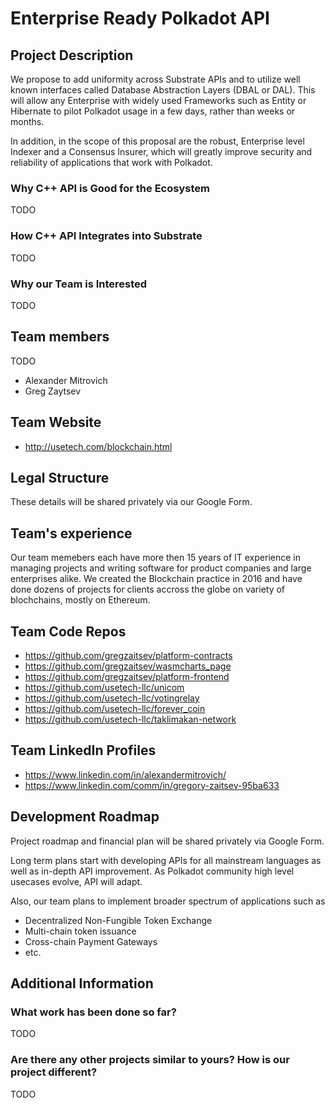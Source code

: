 # Enterprise Ready Polkadot API

## Project Description
We propose to add uniformity across Substrate APIs and to utilize well known interfaces called Database Abstraction Layers (DBAL or DAL). This will allow any Enterprise with widely used Frameworks such as Entity or Hibernate to pilot Polkadot usage in a few days, rather than weeks or months.

In addition, in the scope of this proposal are the robust, Enterprise level Indexer and a Consensus Insurer, which will greatly improve security and reliability of applications that work with Polkadot.

### Why C++ API is Good for the Ecosystem
TODO

### How C++ API Integrates into Substrate
TODO

### Why our Team is Interested
TODO

## Team members
TODO
* Alexander Mitrovich
* Greg Zaytsev

## Team Website
* http://usetech.com/blockchain.html

## Legal Structure
These details will be shared privately via our Google Form.

## Team's experience
Our team memebers each have more then 15 years of IT experience in managing projects and writing software for product companies and large enterprises alike. We created the Blockchain practice in 2016 and have done dozens of projects for clients accross the globe on variety of blochchains, mostly on Ethereum.

## Team Code Repos
* https://github.com/gregzaitsev/platform-contracts
* https://github.com/gregzaitsev/wasmcharts_page
* https://github.com/gregzaitsev/platform-frontend
* https://github.com/usetech-llc/unicom
* https://github.com/usetech-llc/votingrelay
* https://github.com/usetech-llc/forever_coin
* https://github.com/usetech-llc/taklimakan-network

## Team LinkedIn Profiles
* https://www.linkedin.com/in/alexandermitrovich/
* https://www.linkedin.com/comm/in/gregory-zaitsev-95ba633

## Development Roadmap
Project roadmap and financial plan will be shared privately via Google Form.

Long term plans start with developing APIs for all mainstream languages as well as in-depth API improvement. As Polkadot community high level usecases evolve, API will adapt.

Also, our team plans to implement broader spectrum of applications such as
* Decentralized Non-Fungible Token Exchange
* Multi-chain token issuance
* Cross-chain Payment Gateways
* etc.

## Additional Information

### What work has been done so far?
TODO

### Are there any other projects similar to yours? How is our project different?
TODO
